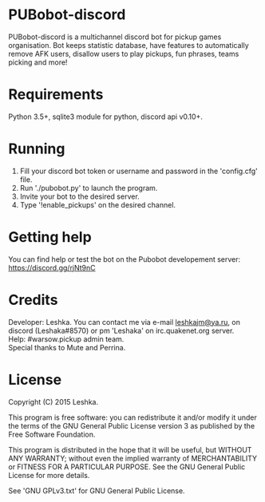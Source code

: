 # PUBobot-discord
PUBobot-discord is a multichannel discord bot for pickup games organisation.
Bot keeps statistic database, have features to automatically remove AFK users, disallow users to play pickups, fun phrases, teams picking and more!

# Requirements
Python 3.5+, sqlite3 module for python, discord api v0.10+.

# Running
1. Fill your discord bot token or username and password in the 'config.cfg' file.
2. Run './pubobot.py' to launch the program.
3. Invite your bot to the desired server.
4. Type '!enable_pickups' on the desired channel.

# Getting help
You can find help or test the bot on the Pubobot developement server: https://discord.gg/rjNt9nC

# Credits
Developer: Leshka. You can contact me via e-mail leshkajm@ya.ru, on discord (Leshaka#8570) or pm 'Leshaka' on irc.quakenet.org server.   
Help: #warsow.pickup admin team.   
Special thanks to Mute and Perrina.

# License
Copyright (C) 2015 Leshka.

This program is free software: you can redistribute it and/or modify
it under the terms of the GNU General Public License version 3 as published by
the Free Software Foundation.

This program is distributed in the hope that it will be useful,
but WITHOUT ANY WARRANTY; without even the implied warranty of
MERCHANTABILITY or FITNESS FOR A PARTICULAR PURPOSE.  See the
GNU General Public License for more details.

See 'GNU GPLv3.txt' for GNU General Public License.